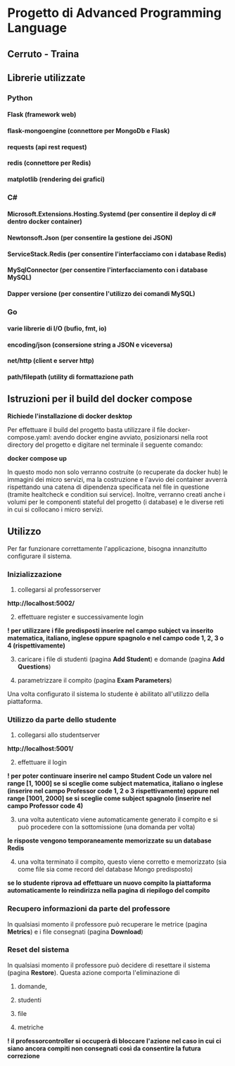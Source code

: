 # Progetto di Advanced Programming Language

## Cerruto - Traina

## Librerie utilizzate
### Python
#### Flask (framework web)
#### flask-mongoengine (connettore per MongoDb e Flask)
#### requests (api rest request)
#### redis (connettore per Redis)
#### matplotlib (rendering dei grafici)

### C#
#### Microsoft.Extensions.Hosting.Systemd (per consentire il deploy di c# dentro docker container)
#### Newtonsoft.Json (per consentire la gestione dei JSON)
#### ServiceStack.Redis (per consentire l'interfacciamo con i database Redis)
#### MySqlConnector (per consentire l'interfacciamento con i database MySQL)
#### Dapper versione (per consentire l'utilizzo dei comandi MySQL)

### Go
#### varie librerie di I/O (bufio, fmt, io)
#### encoding/json (consersione string a JSON e viceversa)
#### net/http (client e server http)
#### path/filepath (utility di formattazione path

## Istruzioni per il build del docker compose
**Richiede l'installazione di docker desktop**

Per effettuare il build del progetto basta utilizzare il file docker-compose.yaml:
avendo docker engine avviato, posizionarsi nella root directory del progetto e
digitare nel terminale il seguente comando:

**docker compose up**

In questo modo non solo verranno costruite (o recuperate da docker hub) le immagini dei micro servizi, ma la costruzione e l'avvio dei container avverrà rispettando una catena di dipendenza specificata nel file in questione (tramite healtcheck e condition sui service). Inoltre, verranno creati anche i volumi per le componenti stateful del progetto (i database) e le diverse reti in cui si collocano i micro servizi.

## Utilizzo
Per far funzionare correttamente l'applicazione, bisogna innanzitutto configurare il sistema.

### Inizializzazione
1) collegarsi al professorserver

**http://localhost:5002/**

2) effettuare register e successivamente login 

**! per utilizzare i file predisposti inserire nel campo **subject** va inserito matematica, italiano, inglese oppure spagnolo e nel campo **code** 1, 2, 3 o 4 (rispettivamente)**

3) caricare i file di studenti (pagina **Add Student**) e domande (pagina **Add Questions**)

4) parametrizzare il compito (pagina **Exam Parameters**)

Una volta configurato il sistema lo studente è abilitato all'utilizzo della piattaforma.

### Utilizzo da parte dello studente
1) collegarsi allo studentserver

**http://localhost:5001/**

2) effettuare il login

**! per poter continuare inserire nel campo **Student Code** un valore nel range [1, 1000] se si sceglie come subject matematica, italiano o inglese (inserire nel campo **Professor code** 1, 2 o 3 rispettivamente) oppure nel range [1001, 2000] se si sceglie come subject spagnolo (inserire nel campo **Professor code** 4)**

3) una volta autenticato viene automaticamente generato il compito e si può procedere con la sottomissione (una domanda per volta)

**le risposte vengono temporaneamente memorizzate su un database Redis**

4) una volta terminato il compito, questo viene corretto e memorizzato (sia come file sia come record del database Mongo predisposto)

**se lo studente riprova ad effettuare un nuovo compito la piattaforma automaticamente lo reindirizza nella pagina di riepilogo del compito**

### Recupero informazioni da parte del professore
In qualsiasi momento il professore può recuperare le metrice (pagina **Metrics**) e i file consegnati (pagina **Download**)

### Reset del sistema
In qualsiasi momento il professore può decidere di resettare il sistema (pagina **Restore**). Questa azione comporta l'eliminazione di 

1) domande,

2) studenti

3) file

4) metriche

**! il professorcontroller si occuperà di bloccare l'azione nel caso in cui ci siano ancora compiti non consegnati così da consentire la futura correzione**
